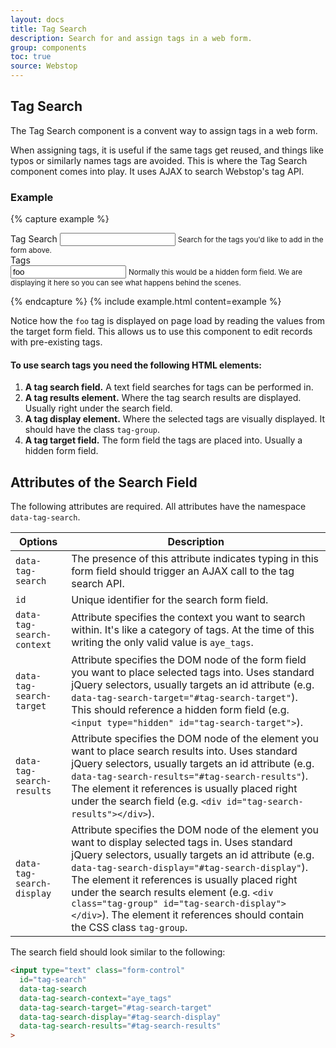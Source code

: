 ```yaml
---
layout: docs
title: Tag Search
description: Search for and assign tags in a web form.
group: components
toc: true
source: Webstop
---
```


## Tag Search

The Tag Search component is a convent way to assign tags in a web form. 

When assigning tags, it is useful if the same tags get reused, and things like typos 
or similarly names tags are avoided. This is where the Tag Search component comes into 
play. It uses AJAX to search Webstop's tag API. 

### Example

{% capture example %}
<form>
  <div class="form-group">
    <label for="tag-search-1">Tag Search</label>
    <input type="text" class="form-control" id="tag-search-1" data-tag-search data-tag-search-context="aye_tags" data-tag-search-target="#tag-search-1-target" data-tag-search-display="#tag-search-1-display" data-tag-search-results="#tag-search-1-results" aria-describedby="tag-search-1-help">
    <small id="tag-search-1-help" class="form-text text-muted">Search for the tags you'd like to add in the form above.</small>
  </div>
  <div id="tag-search-1-results"></div>
  <div class="form-group">
    <label for="tag-search-1-target">Tags</label>
    <div id="tag-search-1-display" class="tag-group"></div>
    <input type="text" class="form-control" id="tag-search-1-target" value="foo" aria-describedby="tag-search-1-target-help">
    <small id="tag-search-1-target-help" class="form-text text-muted">Normally this would be a hidden form field. We are displaying it here so you can see what happens behind the scenes.</small>
  </div>
</form>
{% endcapture %}
{% include example.html content=example %} 

<!--
You can have multiple forms on the same page and they will work independently of each other, as the example below indicates.

{% capture example %}
<form>
  <div class="form-group">
    <label for="tag-search-1">Tag Search</label>
    <input type="text" class="form-control" id="tag-search-1" data-tag-search data-tag-search-context="aye_tags" data-tag-search-target="#tag-search-2-target" data-tag-search-display="#tag-search-2-display" data-tag-search-results="#tag-search-2-results" aria-describedby="tag-search-2-help">
    <small id="tag-search-2-help" class="form-text text-muted">Search for the tags you'd like to add in the form above.</small>
  </div>
  <div id="tag-search-2-results"></div>
  <div class="form-group">
    <label for="tag-search-2-target">Tags</label>
    <div id="tag-search-2-display" class="tag-group"></div>
    <input type="text" class="form-control" id="tag-search-2-target" value="foo" aria-describedby="tag-search-target-2-help">
    <small id="tag-search-target-2-help" class="form-text text-muted">Normally this would be a hidden form field. We are displaying it here so you can see what happens behind the scenes.</small>
  </div>
</form>
{% endcapture %}
{% include example.html content=example %}

-->

Notice how the `foo` tag is displayed on page load by reading the values from the target form field.
This allows us to use this component to edit records with pre-existing tags.

#### To use search tags you need the following HTML elements:

1. **A tag search field.** A text field searches for tags can be performed in. 
2. **A tag results element.** Where the tag search results are displayed. Usually right under the search field.
3. **A tag display element.** Where the selected tags are visually displayed. It should have the class <code class="text-nowrap">tag-group</code>.
4. **A tag target field.** The form field the tags are placed into. Usually a hidden form field.


## Attributes of the Search Field

The following attributes are required. All attributes have the namespace `data-tag-search`.

<!--
data-tag-search 
data-tag-search-context="aye_tags" 
data-tag-search-target="#tag-search-2-target" 
data-tag-search-display="#tag-search-2-display" 
data-tag-search-results="#tag-search-2-results" 
-->

<table class="table table-bordered table-striped">
  <thead>
    <tr>
      <th>Options</th>
      <th>Description</th>
    </tr>
  </thead>
  <tbody>
    <tr>
      <td><code class="text-nowrap">data-tag-search</code></td>
      <td>The presence of this attribute indicates typing in this form field should trigger an AJAX call to the tag search API.</td>
    </tr>
    <tr>
      <td><code class="text-nowrap">id</code></td>
      <td>Unique identifier for the search form field.</td>
    </tr>
    <tr>
     <td><code class="text-nowrap">data-tag-search-context</code></td>
     <td>
       Attribute specifies the context you want to search within. It's like a category of tags. At the time of this 
       writing the only valid value is <code>aye_tags</code>.
     </td>
   </tr>
    <tr>
      <td><code class="text-nowrap">data-tag-search-target</code></td>
      <td>
        Attribute specifies the DOM node of the form field you want to place selected tags into. Uses standard jQuery 
        selectors, usually targets an id attribute (e.g. <code class="text-nowrap">data-tag-search-target="#tag-search-target"</code>). This 
        should reference a hidden form field (e.g. <code class="text-nowrap">&lt;input type="hidden" id="tag-search-target"&gt;</code>).
      </td>
    </tr>
    <tr>
      <td><code class="text-nowrap">data-tag-search-results</code></td>
      <td>
        Attribute specifies the DOM node of the element you want to place search results into. Uses standard jQuery 
        selectors, usually targets an id attribute (e.g. <code class="text-nowrap">data-tag-search-results="#tag-search-results"</code>). 
        The element it references is usually placed right under the search field (e.g. <code class="text-nowrap">&lt;div id="tag-search-results"&gt;&lt;/div&gt;</code>).
      </td>
    </tr>
    <tr>
      <td><code class="text-nowrap">data-tag-search-display</code></td>
      <td>
        Attribute specifies the DOM node of the element you want to display selected tags in. Uses standard jQuery 
        selectors, usually targets an id attribute 
        (e.g. <code class="text-nowrap">data-tag-search-display="#tag-search-display"</code>). 
        The element it references is usually placed right under the search results element 
        (e.g. <code class="text-nowrap">&lt;div class="tag-group" id="tag-search-display"&gt;&lt;/div&gt;</code>). 
        The element it references should contain the CSS class <code class="text-nowrap">tag-group</code>.
      </td>
    </tr>
  </tbody>
</table>

The search field should look similar to the following:

```html
<input type="text" class="form-control" 
  id="tag-search"
  data-tag-search 
  data-tag-search-context="aye_tags" 
  data-tag-search-target="#tag-search-target" 
  data-tag-search-display="#tag-search-display" 
  data-tag-search-results="#tag-search-results"
>
```
